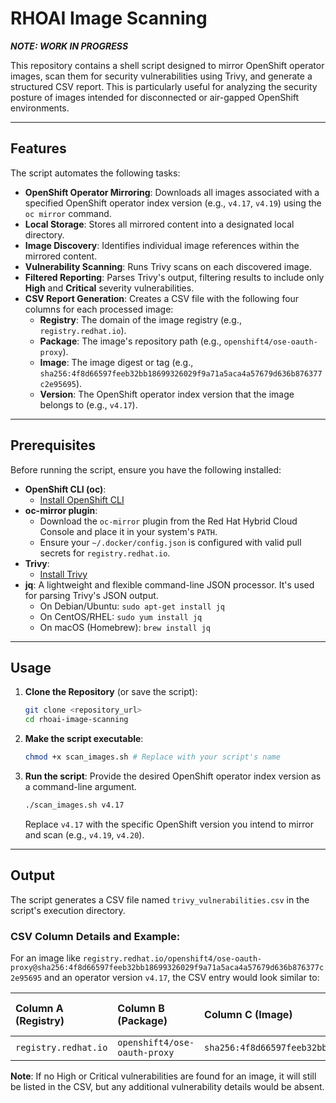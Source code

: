 # RHOAI Image Scanning

**_NOTE: WORK IN PROGRESS_**

This repository contains a shell script designed to mirror OpenShift operator images, scan them for security vulnerabilities using Trivy, and generate a structured CSV report. This is particularly useful for analyzing the security posture of images intended for disconnected or air-gapped OpenShift environments.

-----

## Features

The script automates the following tasks:

  * **OpenShift Operator Mirroring**: Downloads all images associated with a specified OpenShift operator index version (e.g., `v4.17`, `v4.19`) using the `oc mirror` command.
  * **Local Storage**: Stores all mirrored content into a designated local directory.
  * **Image Discovery**: Identifies individual image references within the mirrored content.
  * **Vulnerability Scanning**: Runs Trivy scans on each discovered image.
  * **Filtered Reporting**: Parses Trivy's output, filtering results to include only **High** and **Critical** severity vulnerabilities.
  * **CSV Report Generation**: Creates a CSV file with the following four columns for each processed image:
      * **Registry**: The domain of the image registry (e.g., `registry.redhat.io`).
      * **Package**: The image's repository path (e.g., `openshift4/ose-oauth-proxy`).
      * **Image**: The image digest or tag (e.g., `sha256:4f8d66597feeb32bb18699326029f9a71a5aca4a57679d636b876377c2e95695`).
      * **Version**: The OpenShift operator index version that the image belongs to (e.g., `v4.17`).

-----

## Prerequisites

Before running the script, ensure you have the following installed:

  * **OpenShift CLI (oc)**:
      * [Install OpenShift CLI](https://www.google.com/search?q=https://docs.openshift.com/container-platform/latest/cli_reference/developer-cli-odo/installing-cli.html)
  * **oc-mirror plugin**:
      * Download the `oc-mirror` plugin from the Red Hat Hybrid Cloud Console and place it in your system's `PATH`.
      * Ensure your `~/.docker/config.json` is configured with valid pull secrets for `registry.redhat.io`.
  * **Trivy**:
      * [Install Trivy](https://aquasecurity.github.io/trivy/latest/getting-started/installation/)
  * **jq**: A lightweight and flexible command-line JSON processor. It's used for parsing Trivy's JSON output.
      * On Debian/Ubuntu: `sudo apt-get install jq`
      * On CentOS/RHEL: `sudo yum install jq`
      * On macOS (Homebrew): `brew install jq`

-----

## Usage

1.  **Clone the Repository** (or save the script):

    ```bash
    git clone <repository_url>
    cd rhoai-image-scanning
    ```

2.  **Make the script executable**:

    ```bash
    chmod +x scan_images.sh # Replace with your script's name
    ```

3.  **Run the script**:
    Provide the desired OpenShift operator index version as a command-line argument.

    ```bash
    ./scan_images.sh v4.17
    ```

    Replace `v4.17` with the specific OpenShift version you intend to mirror and scan (e.g., `v4.19`, `v4.20`).

-----

## Output

The script generates a CSV file named `trivy_vulnerabilities.csv` in the script's execution directory.

### CSV Column Details and Example:

For an image like `registry.redhat.io/openshift4/ose-oauth-proxy@sha256:4f8d66597feeb32bb18699326029f9a71a5aca4a57679d636b876377c2e95695` and an operator version `v4.17`, the CSV entry would look similar to:

| Column A (Registry)   | Column B (Package)        | Column C (Image)                                         | Column D (Version) |
| :-------------------- | :------------------------ | :------------------------------------------------------- | :----------------- |
| `registry.redhat.io`  | `openshift4/ose-oauth-proxy` | `sha256:4f8d66597feeb32bb18699326029f9a71a5aca4a57679d636b876377c2e95695` | `v4.17`            |

**Note**: If no High or Critical vulnerabilities are found for an image, it will still be listed in the CSV, but any additional vulnerability details would be absent.